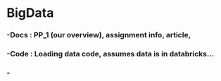 # BigData
### -Docs : PP_1 (our overview), assignment info, article, 
### -Code : Loading data code, assumes data is in databricks...
### -
